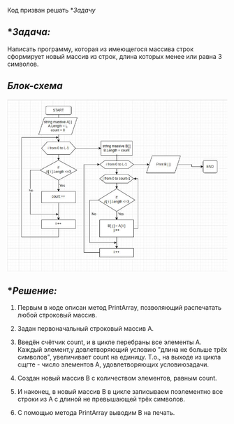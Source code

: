 Код призван решать **Задачу*

## **Задача:*   
Написать программу, которая из имеющегося массива строк сформирует новый массив из строк, длина которых менее или равна 3 символов.

## *Блок-схема*

![Блок-схема](Screenshotfrom2022-04-0115-29-59.jpg)

## **Решение:*

1. Первым в коде описан метод PrintArray, позволяющий распечатать любой строковый массив.

2. Задан первоначальный строковый массив А.
3. Введён счётчик count, и в цикле перебраны все элементы А. Каждый элемент,у довлетворяющий условию "длина не больше трёх символов", увеличивает count на единицу. Т.о., на выходе из цикла сщгте - число элементов А, удовлетворяющих условиюзадачи.
4. Создан новый массив В с количеством элементов, равным count.
5. И наконец, в новый массив В в цикле записываем поэлементно все строки из А с длиной не превышающей трёх символов.
6. С помощью метода PrintArray выводим В на печать.  



